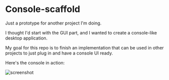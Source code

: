 # Console-scaffold

Just a prototype for another project I'm doing.

I thought I'd start with the GUI part, and I wanted to create a console-like desktop application.

My goal for this repo is to finish an implementation that can be used in other projects to just plug in and have a console UI ready.

Here's the console in action: 

![screenshot](http://i.imgur.com/D4yc0m0.jpg)
